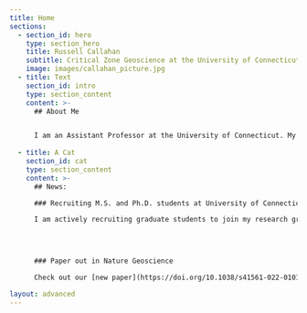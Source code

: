 ```yaml
---
title: Home
sections:
  - section_id: hero
    type: section_hero
    title: Russell Callahan
    subtitle: Critical Zone Geoscience at the University of Connecticut
    image: images/callahan_picture.jpg
  - title: Text
    section_id: intro
    type: section_content
    content: >-
      ## About Me


      I am an Assistant Professor at the University of Connecticut. My research focuses on understanding how subsurface weathering influences ecological, geomorphic, and hydrologic processes. I completed a Ph.D. and Postdoc at the University of Wyoming where I worked on a variety of projects related to subsurface weathering. I still actively work with the [Bedrock Critical Zone Network](https://criticalzone.org/bedrock) on projects stemming from my time as a graduate student and postdoc. I was also a postdoc with the [Watershed Hydrology Lab](http://mzimmer.weebly.com/) at University of California, Santa Cruz working on connections between subsurface weathering and hydrologic partitioning. For more information on my research check out my publications or reach out to me at [russell.callahan@uconn.edu](rucseell.callahan@uconn.edu) with any questions.
      
  - title: A Cat
    section_id: cat
    type: section_content
    content: >-
      ## News:

      ### Recruiting M.S. and Ph.D. students at University of Connecticut

      I am actively recruiting graduate students to join my research group at the University of Connecticut. For more information see details [here](https://github.com/rp-callahan/rp-callahan.github.io/blob/master/grad_recruting_9_17_23.pdf).

      

      
      ### Paper out in Nature Geoscience

      Check out our [new paper](https://doi.org/10.1038/s41561-022-01012-2) titled **Forest vulnerability to drought  controlled by bedrock composition** now out in *Nature Geoscience*. 

layout: advanced
---
```

